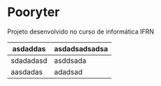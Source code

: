 # Pooryter
Projeto desenvolvido no curso de informática IFRN

| asdaddas | asdadsadsadsa |
| ------- | --------|
|sdadadasd | asddsada | 
| aasdadas | adadsad | 
